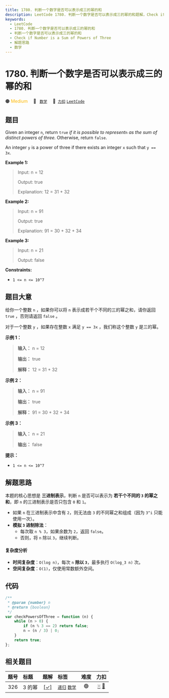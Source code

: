 ```yaml
---
title: 1780. 判断一个数字是否可以表示成三的幂的和
description: LeetCode 1780. 判断一个数字是否可以表示成三的幂的和题解，Check if Number is a Sum of Powers of Three，包含解题思路、复杂度分析以及完整的 JavaScript 代码实现。
keywords:
  - LeetCode
  - 1780. 判断一个数字是否可以表示成三的幂的和
  - 判断一个数字是否可以表示成三的幂的和
  - Check if Number is a Sum of Powers of Three
  - 解题思路
  - 数学
---
```


# 1780. 判断一个数字是否可以表示成三的幂的和

🟠 <font color=#ffb800>Medium</font>&emsp; 🔖&ensp; [`数学`](/tag/math.md)&emsp; 🔗&ensp;[`力扣`](https://leetcode.cn/problems/check-if-number-is-a-sum-of-powers-of-three) [`LeetCode`](https://leetcode.com/problems/check-if-number-is-a-sum-of-powers-of-three)

## 题目

Given an integer `n`, return `true` _if it is possible to represent_`n` _as the sum of distinct powers of three._ Otherwise, return `false`.

An integer `y` is a power of three if there exists an integer `x` such that `y
== 3x`.

**Example 1:**

> Input: n = 12
>
> Output: true
>
> Explanation: 12 = 31 + 32

**Example 2:**

> Input: n = 91
>
> Output: true
>
> Explanation: 91 = 30 + 32 + 34

**Example 3:**

> Input: n = 21
>
> Output: false

**Constraints:**

- `1 <= n <= 10^7`

## 题目大意

给你一个整数 `n` ，如果你可以将 `n` 表示成若干个不同的三的幂之和，请你返回 `true` ，否则请返回 `false` 。

对于一个整数 `y` ，如果存在整数 `x` 满足 `y == 3x` ，我们称这个整数 `y` 是三的幂。

**示例 1：**

> **输入：** n = 12
>
> **输出：** true
>
> **解释：** 12 = 31 + 32

**示例 2：**

> **输入：** n = 91
>
> **输出：** true
>
> **解释：** 91 = 30 + 32 + 34

**示例 3：**

> **输入：** n = 21
>
> **输出：** false

**提示：**

- `1 <= n <= 10^7`

## 解题思路

本题的核心思想是 **三进制表示**，判断 `n` 是否可以表示为 **若干个不同的 `3` 的幂之和**，即 `n` 的三进制表示是否只包含 `0` 和 `1`。

- 如果 `n` 在三进制表示中含有 `2`，则无法由 `3` 的不同幂之和组成（因为 `3^i` 只能使用一次）。
- **模拟 `3` 进制除法**：
  - 每次取 `n % 3`，如果余数为 `2`，返回 `false`。
  - 否则，将 `n` 除以 `3`，继续判断。

#### 复杂度分析

- **时间复杂度**：`O(log n)`，每次 `n` **除以 `3`**，最多执行 `O(log_3 n)` 次。
- **空间复杂度**：`O(1)`，仅使用常数额外空间。

## 代码

```javascript
/**
 * @param {number} n
 * @return {boolean}
 */
var checkPowersOfThree = function (n) {
	while (n > 0) {
		if (n % 3 == 2) return false;
		n = (n / 3) | 0;
	}
	return true;
};
```

## 相关题目

<!-- prettier-ignore -->
| 题号 | 标题 | 题解 | 标签 | 难度 | 力扣 |
| :------: | :------ | :------: | :------ | :------: | :------: |
| 326 | 3 的幂 | [[✓]](/problem/0326.md) |  [`递归`](/tag/recursion.md) [`数学`](/tag/math.md) | 🟢 | [🀄️](https://leetcode.cn/problems/power-of-three) [🔗](https://leetcode.com/problems/power-of-three) |